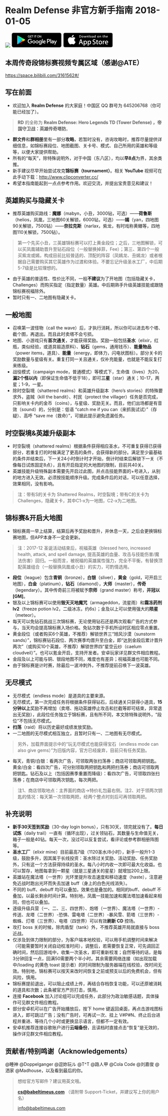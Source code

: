 # Realm Defense 非官方新手指南 2018-01-05

<a href="https://www.babeltimeus.com/"><img src="https://www.babeltimeus.com/images/logo-290x93.png" height="48" /></a>
<a href="https://play.google.com/store/apps/details?id=com.babeltimeus.legendstd"><img src="/images/download_app_google_play.svg" height="48" /></a>
<a href="https://itunes.apple.com/us/app/realm-defense/id1197076384?mt=8" ><img src="/images/download_app_store.svg"  height="48" /></a>

## 本周传奇段锦标赛视频专属区域（感谢@ATE）
<a href="https://space.bilibili.com/3161562#/">https://space.bilibili.com/3161562#/</a>

## 写在前面

+ 欢迎加入 **Realm Defense** 的大家庭！中国区 QQ 群号为 645206768（你可能已经加了）。
> **RD** 的全称为 **Realm Defense: Hero Legends TD (Tower Defense) ，帝国守卫战：英雄传奇塔防**。
+ **群文件**和**群相册**里有一部分**攻略**，若暂时没有，咨询攻略时，推荐尽量提供详细信息，如锦标赛段位、地图截图、关卡号、模式、自己所用的英雄和等级等，以便大家提供帮助。
+ 所有的“每天”，除特殊说明外，对于中国（东八区），均以**早8点**为界，其余类推。
+ 新手建议尽早开始尝试攻克**锦标赛（tournament）**。相关 **YouTube** 视频可在此手动下载：<a href="http://www.clipconverter.cc/">http://www.clipconverter.cc/</a>
+ 希望本指南能起到一点点参考作用。欢迎交流，并提出宝贵意见和建议！

## 英雄购买与隐藏关卡

+ 推荐英雄购买路线：**魔娜**（mabyn，小丑，3000钻，可选）——**荷鲁斯**（helios，凤凰，三地图60关解锁，6000钻，可选）——**嫣**（yan，四地图90关解锁，7500钻）——**奈拉克斯**（narlax，紫龙，有时戏称黄鳝等，四地图110关解锁，7500钻）。
> 第一个先买小丑，三英雄锦标赛可以打上黄金段位；之后，三地图解锁，可以买凤凰辅助晋升至钻石段位（一般替换掉菲，Fee）；第三、第四个一般买紫龙或嫣，构成目前比较普适的、顶配的阵容（凤嫣龙、丑嫣龙）或者根据自己需要购买其它英雄作为过渡和体验。不要忘记升级圣水工厂，中后期5-7级是比较理想的。
+ 由于英雄的普适性、性价比不同，一般**不建议**为了开地图（包括隐藏关卡，Challenges）而购买指定（指定数量）英雄。中后期熟手升级英雄技能或跟随锦标赛祝福除外。
+ 暂时只有一、二地图有隐藏关卡。

## 一般地图

+ 召唤第一波怪物（call the wave）后，才执行消耗，所以你可以进去布个塔、截个图，再退出。而且此时卖塔不会亏损。
+ 地图、小游戏只有**首次通关**，才能获得奖励。奖励一般包括**圣水**（elixir，红瓶，类似经验，或道具锻造原料）、**钻石**（gems，通用钱币）、**能量物品**（power items，道具）、**能量**（energy，即体力，闪电状图标）。部分关卡的奖励数量与星级有关。重复打同一关且通关，仅补充能量，也就是不能反复打来练级。
+ 战役模式（campaign mode，普通模式）等模式下，生命值（lives）为20，**漏2个怪以内**（即保证生命值不低于18），即可**三星**（star）通关；10-17，两星；1-9，一星。
+ 除时空裂境（shattered realms）和英雄升级副本（hero’s stories）的特殊要求外，盗贼（kill the bandit）、村民（protect the villager）任务是否完成，只影响关卡内的金币（coins），与星级、奖励无关。而且，他们出场都是有音效（sound）的，分别是：低语 “catch me if you can（来抓我试试）”（存疑）、高呼 “save me（救命）”，可据此提示避免遗漏任务。

## 时空裂境&英雄升级副本

+ 时空裂境（shattered realms）根据条件获得相应圣水，不可重复获得已获得部分，若重复打的时候满足了更高的条件，会获得新的部分。满足至少最基础的条件并结束后，下一关24小时倒计时才开始，倒计时结束后解锁下一关（不像每日试炼固定8点），且有开启指定的大地图的限制，目前共40关。
+ 英雄技能升级特殊副本需要先开启过此图，并点击技能界面的+号进入，从别的地方进入无效。必须按技能顺序升级。完成条件后的对话，可以任意选择，效果相同，没有影响。
> 注：带有S的关卡为 Shattered Realms，时空裂境；带有C的关卡为 Challenges，隐藏关卡，其中C1-x为一地图，C2-x为二地图。

## 锦标赛&开启大地图

+ 锦标赛周一早上结算，结算后再予奖励和晋升，并休息一天，之后会更换锦标赛地图，但APP本身不一定会更新。
> 注：2017-12 圣诞活动结束后，祝福英雄（blessed hero, increased health, attack, and spell damage, 提高英雄的血量、攻击与技能伤害/魔法伤害）回归。一般而言，被祝福的英雄属性强力，完全不平衡，有替换顶配英雄组合（一般替换凤凰或小丑）的实力，可酌情选用。
+ **段位**（league）包含**青铜**（bronze），**白银**（sliver），**黄金**（gold，可开启三地图），**白金**（platinum），**钻石**（diamond），**大师**（master），**传奇**（legendary）。其中传奇前三将被赋予**宗师**（grand master）称号，**并冠以[GM]**。
+ 银及以上锦标赛可以使用**毁天灭地魔咒**（armageddon，流星雨）和**霜冻药剂 lv2**（freeze potion lv2，二级冰冻，约6s）；金及以上可以使用强大的**陨星**（meteor）。
+ 每天可以免钻石挑战三次锦标赛，无论使用钻石还是两次观看广告的方式参与，当天均会提高锦标赛入场价格。免钻次数于手机所设时区相应零点重置。
+ 黄金段位（或者购买6个英雄，不推荐）解锁世界三“旭风沙漠（sunstorm sands）”，锦标赛钻石段位、两次赛季均晋升至白金，即“达到金段后累计晋升两次”（或购买10个英雄，不推荐）解锁世界四“星空云纱（caelum cloudveil）”。也可以氪金开启，支持开发者。安卓玩家详见群文件相应教程。
+ 金段及以上可能与铜、银段地图不同，难度也有差异；祝福英雄也可能不同。
+ 由于锦标赛是计时赛，除最后一波冲刺外，不推荐提前召唤下一波英雄。

## 无尽模式

+ 无尽模式（endless mode）是道具的主要来源。
+ 无尽模式，第一次完成任务将根据条件获得钻石，后续通关只获得小道具，**15分钟以上**奖励不再增加（卖塔、拖动英雄停止攻击和拦截等即可结束，异常退出无奖励），此段位任务独立于锦标赛，且有所不同，本文除特殊说明外，“段位”不包括无尽模式。
+ **扫荡**（raid）将以历史最好成绩发放奖励。
+ 一二地图的无尽模式相互独立，且暂时只有一、二地图有无尽模式。
> 另外，加载界面提示中的“玩无尽模式也能获得宝石（endless mode can also give gems）”为旧版内容，官方已经废弃，目前只有任务奖励。
+ 每天，青铜/白银：看两次广告，可领取两张扫荡券；商店可领取两把钥匙。黄金/白金：看四次广告，可分别领取两把钥匙和两把扫荡券；商店可领取两把钥匙。钻石及以上（包括因赛季重置而降级）：看四次广告，可领取四张扫荡券；在商店中可领取两次钥匙，每次两把。
> 注1、商店领取地点：主界面的商店->特价礼包最右侧。注2、对于领两次钥匙的情况：每天第一次领取两把，经两个整点时刻后可再领取两把。

## 补充说明

+ **新手30天签到奖励**（30-day login bonus），只有30天，领完就没有了。**每日试炼**（daily trail）一直有（循环出现），过关领钻石，其数量与生命值无关，箱子一般是40钻。每天一次，没过可以反复尝试，看评论或参考群相册阵图等。
+ **圣水工厂**（elixir mine）目前最高7级（1120圣水/8小时），新手一般升1-3级，鼓励多升，因其属于长线投资：圣水除过关奖励、活动奖励、任务奖励外，只有这一个方法获得持续的圣水。每八小时内收一次即可最大化收益。也可以暂存，地图每拿到一颗星（就是三星通关的星星）就增加200上限。
+ 英雄站在魔法塔（一世界）光环里提升攻击速度和移动速度（haste），注意避免近战时跑出光环而失去加速 buff（身上的白色光线消失）。
+ 不同的 buff、debuff 均可以叠加，效果也是叠加的。相同的buff、debuff 不叠加，以最长剩余时间计算。特别地，凤凰一技能加速和魔法塔加速看起来相同，但也可以叠加。
+ 逐级升级兵营（一、二、三、四世界）、炮塔（一世界）、魔法塔（一世界）-传送、龙塔（二世界）-恐惧、雷电塔（二世界）-暴风雪、箭塔（三世界）-蜘蛛、灯塔（三世界）、电塔（四世界）可以有效**刷新 CD** 控场。
+ 攻打 boss 关的时候，除肉盾型（tank）外，不推荐英雄开局就直接与 boss 近战。
+ 仅涉及到体力限制的部分，为客户端本地校验，可以用手机调整时间来解决（可能需要暂时关闭自动校准时间），调整后，若需要恢复正常，可先调回正确时间，然后回游戏中，收集一次圣水，即可重新校准；自然等待的话，是每3分钟回复一点，回满50需要两个半小时。其余需要网络连接（如出现加载中/loading 的黄色 toast 提示者）的时间限制为服务器端在线校验，改时间无效。特别地，锦标赛可以按天来改时间恢复之前或预支以后的免费机会，但有风险，慎用。
+ 锦标赛提前退出，可以阻止成绩上传，再结合存档恢复功能，可以还原被消耗的道具和次数；此条被官方严厉打击，慎用。
+ 连接 **Facebook** 加入讨论组可以完成任务，此部分为政治敏感话题，具体操作可见群文件相应教程。
+ 部分安卓机可以在广告开始播放后，按下 home 键返回桌面，再点击游戏图标进入，即可跳过广告；没有广告时，可再试一次、挂上 V#P#N、终止后台进程并重进、等待几个小时或更换显示语言，但都不一定有效。
+ 安卓机推荐连接谷歌账户进行**云端备份**，且读档时直接点击“恢复”是无效的，操作详见群文件相应教程。

## 贡献者/特别鸣谢（Acknowledgements）
@睡神 @Doppelganger @逗妳玩ル @T^T @路人甲 @Cola Code @刘嘉俊 @洒家 @Madhouse，以及看到最后的你。

> 想给官方写邮件？建议用英文哦。
>
> <a href="mailto:cs@babeltimeus.com">**cs@babeltimeus.com**</a> （请附带 Support-Ticket，并建议写上你的用户名）
>
> <a href="mailto:info@babeltimeus.com">info@babeltimeus.com</a>